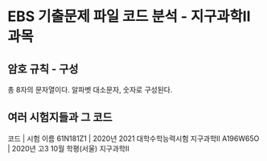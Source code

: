 # EBS 기출문제 파일 코드 분석 - 지구과학Ⅱ 과목
## 암호 규칙 - 구성
총 8자의 문자열이다.
알파벳 대소문자, 숫자로 구성된다.
## 여러 시험지들과 그 코드
코드      	| 시험 이름
61N181Z1	| 2020년 2021 대학수학능력시험 지구과학Ⅱ
A196W65O	| 2020년 고3 10월 학평(서울) 지구과학Ⅱ
